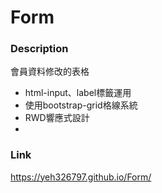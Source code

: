 # Form

### Description
  會員資料修改的表格
  
  + html-input、label標籤運用
  + 使用bootstrap-grid格線系統
  + RWD響應式設計
  + 

### Link
https://yeh326797.github.io/Form/